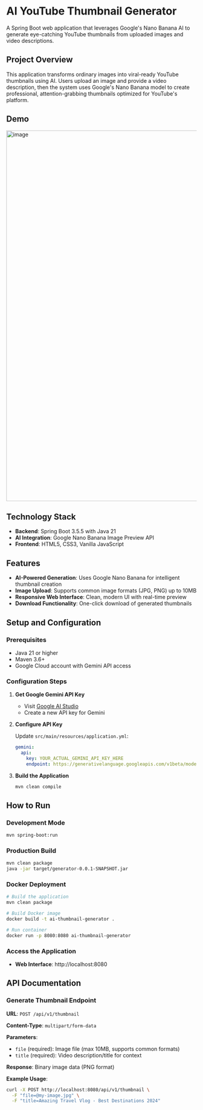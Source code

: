# AI YouTube Thumbnail Generator

A Spring Boot web application that leverages Google's Nano Banana AI to generate eye-catching YouTube thumbnails from uploaded images and video descriptions.

## Project Overview

This application transforms ordinary images into viral-ready YouTube thumbnails using AI. Users upload an image and provide a video description, then the system uses Google's Nano Banana model to create professional, attention-grabbing thumbnails optimized for YouTube's platform.

## Demo 

<img width="1344" height="981" alt="image" src="https://github.com/user-attachments/assets/955e0d91-1363-41c2-911d-a1d1e868bd5a" />

## Technology Stack

- **Backend**: Spring Boot 3.5.5 with Java 21
- **AI Integration**: Google Nano Banana Image Preview API
- **Frontend**: HTML5, CSS3, Vanilla JavaScript

## Features

- **AI-Powered Generation**: Uses Google Nano Banana for intelligent thumbnail creation
- **Image Upload**: Supports common image formats (JPG, PNG) up to 10MB
- **Responsive Web Interface**: Clean, modern UI with real-time preview
- **Download Functionality**: One-click download of generated thumbnails

## Setup and Configuration

### Prerequisites

- Java 21 or higher
- Maven 3.6+ 
- Google Cloud account with Gemini API access

### Configuration Steps

1. **Get Google Gemini API Key**
   - Visit [Google AI Studio](https://aistudio.google.com/)
   - Create a new API key for Gemini

2. **Configure API Key**
   
   Update `src/main/resources/application.yml`:
   ```yaml
   gemini:
     api:
       key: YOUR_ACTUAL_GEMINI_API_KEY_HERE
       endpoint: https://generativelanguage.googleapis.com/v1beta/models/gemini-2.5-flash-image-preview:generateContent
   ```

3. **Build the Application**
   ```bash
   mvn clean compile
   ```

## How to Run

### Development Mode
```bash
mvn spring-boot:run
```

### Production Build
```bash
mvn clean package
java -jar target/generator-0.0.1-SNAPSHOT.jar
```

### Docker Deployment
```bash
# Build the application
mvn clean package

# Build Docker image
docker build -t ai-thumbnail-generator .

# Run container
docker run -p 8080:8080 ai-thumbnail-generator
```

### Access the Application
- **Web Interface**: http://localhost:8080

## API Documentation

### Generate Thumbnail Endpoint

**URL**: `POST /api/v1/thumbnail`

**Content-Type**: `multipart/form-data`

**Parameters**:
- `file` (required): Image file (max 10MB, supports common formats)
- `title` (required): Video description/title for context

**Response**: Binary image data (PNG format)

**Example Usage**:
```bash
curl -X POST http://localhost:8080/api/v1/thumbnail \
  -F "file=@my-image.jpg" \
  -F "title=Amazing Travel Vlog - Best Destinations 2024"
```
